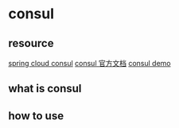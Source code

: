 # consul 

## resource
[spring cloud consul](https://docs.spring.io/spring-cloud-consul/docs/4.0.4/reference/html/#quick-start)
[consul 官方文档](https://developer.hashicorp.com/consul/docs)
[consul demo]()

## what is consul 


## how to use